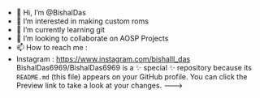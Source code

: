 - 👋 Hi, I’m @BishalDas
- 👀 I’m interested in making custom roms
- 🌱 I’m currently learning git
- 💞️ I’m looking to collaborate on AOSP Projects
- 📫 How to reach me :
- Instagram : https://www.instagram.com/bishalll_das
BishalDas6969/BishalDas6969 is a ✨ special ✨ repository because its `README.md` (this file) appears on your GitHub profile.
You can click the Preview link to take a look at your changes.
--->
